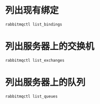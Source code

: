 # 列出现有绑定

```bash
rabbitmqctl list_bindings
```

# 列出服务器上的交换机

```bash
rabbitmqctl list_exchanges
```

#  列出服务器上的队列

```bash
rabbitmqctl list_queues
```

